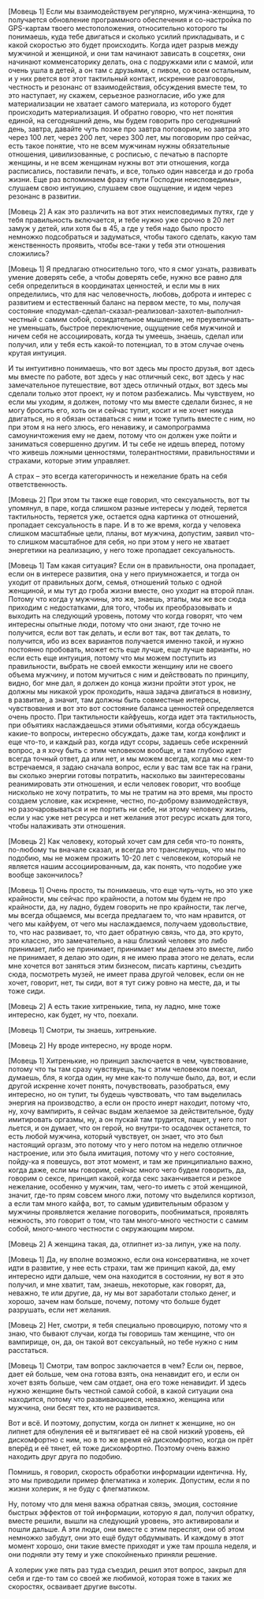 [Мовець 1]
Если мы взаимодействуем регулярно, мужчина-женщина, то получается обновление программного обеспечения и со-настройка по GPS-картам твоего местоположения, относительно которого ты понимаешь, куда тебе двигаться и сколько усилий прикладывать, и с какой скоростью это будет происходить. Когда идет разрыв между мужчиной и женщиной, и они там начинают зависать в соцсетях, они начинают комменсаторику делать, она с подружками или с мамой, или очень ушла в детей, а он там с друзьями, с пивом, со всем остальным, и у них рвется вот этот тактильный контакт, искренние разговоры, честность и резонанс от взаимодействия, обсуждения вместе тем, то это наступает, ну скажем, серьезное разногласие, ибо уже для материализации не хватает самого материала, из которого будет происходить материализация. И обратно говорю, что нет понятия единой, на сегодняшний день, мы будем говорить про сегодняшний день, завтра, давайте чуть позже про завтра поговорим, но завтра это через 100 лет, через 200 лет, через 300 лет, мы поговорим про сейчас, есть такое понятие, что не всем мужчинам нужны обязательные отношения, цивилизованные, с росписью, с печатью в паспорте женщины, и не всем женщинам нужны вот эти отношения, когда расписались, поставили печать, и все, только один навсегда и до гроба жизни. Еще раз вспоминаем фразу «пути Господни неисповедимы», слушаем свою интуицию, слушаем свое ощущение, и идем через резонанс в развитии.

[Мовець 2]
А как это различить на вот этих неисповедимых путях, где у тебя правильность включается, и тебе нужно уже срочно в 20 лет замуж у детей, или хотя бы в 45, а где у тебя надо было просто немножко подсобраться и задуматься, чтобы такого сделать, какую там женственность проявить, чтобы все-таки у тебя эти отношения сложились?

[Мовець 1]
Я предлагаю относительно того, что я смог узнать, развивать умение доверять себе, а чтобы доверять себе, нужно все равно для себя определиться в координатах ценностей, и если мы в них определились, что для нас человечность, любовь, доброта и интерес с развитием и естественный баланс на первом месте, то мы, получая состояние «подумал-сделал-сказал-реализовал-захотел-выполнил-честный с самим собой, созидательное мышление, не преувеличивать-не уменьшать, быстрое переключение, ощущение себя мужчиной и ничем себя не ассоциировать, когда ты умеешь, знаешь, сделал или получил, или у тебя есть какой-то потенциал, то в этом случае очень крутая интуиция.

И ты интуитивно понимаешь, что вот здесь мы просто друзья, вот здесь мы вместе по работе, вот здесь у нас отличный секс, вот здесь у нас замечательное путешествие, вот здесь отличный отдых, вот здесь мы сделали только этот проект, ну и потом разбежались. Мы чувствуем, но если мы уходим, я должен, потому что мы вместе сделали бизнес, я не могу бросить его, хоть он и сейчас тупит, косит и не хочет никуда двигаться, но я обязан оставаться с ним и тоже тупить вместе с ним, но при этом я на него злюсь, его ненавижу, и самопрограмма самоуничтожения ему не даем, потому что он должен уже пойти и заниматься совершенно другим. И ты себе не идешь вперед, потому что живешь ложными ценностями, толерантностями, правильностями и страхами, которые этим управляет.

А страх – это всегда категоричность и нежелание брать на себя ответственность.

[Мовець 2]
При этом ты также еще говорил, что сексуальность, вот ты упомянул, в паре, когда слишком разные интересы у людей, теряется тактильность, теряется уже, остается одна картинка от отношений, пропадает сексуальность в паре. И в то же время, когда у человека слишком масштабные цели, планы, вот мужчина, допустим, заявил что-то слишком масштабное для себя, но при этом у него не хватает энергетики на реализацию, у него тоже пропадает сексуальность.

[Мовець 1]
Там какая ситуация? Если он в правильности, она пропадает, если он в интересе развития, она у него приумножается, и тогда он уходит от правильных догм, семья, отношений только с одной женщиной, и мы тут до гроба жизни вместе, оно уходит на второй план. Потому что когда у мужчины, это же, знаешь, этапы, мы же все сюда приходим с недостатками, для того, чтобы их преобразовывать и выходить на следующий уровень, потому что когда говорят, что чем интересны опытные люди, потому что они знают, где точно не получится, если вот так делать, и если вот так, вот так делать, то получится, ибо из всех вариантов получается именно такой, и нужно постоянно пробовать, может есть еще лучше, еще лучше варианты, но если есть еще интуиция, потому что мы можем поступить из правильности, выбрать не своей емкости женщину или не своего объема мужчину, и потом мучиться с ним и действовать по принципу, видно, бог мне дал, я должен до конца жизни пройти этот урок, не должны мы никакой урок проходить, наша задача двигаться в новизну, в развитие, а значит, там должны быть совместные интересы, чувствования и вот это вот состояние баланса ценностей определяется очень просто. При тактильности кайфуешь, когда идет эта тактильность, при объятиях наслаждаешься этими объятиями, когда обсуждаешь какие-то вопросы, интересно обсуждать, даже там, когда конфликт и еще что-то, и каждый раз, когда идут ссоры, задаешь себе искренний вопрос, а я хочу быть с этим человеком вообще, и там глубоко идет всегда точный ответ, да или нет, и мы можем всегда, когда мы с кем-то встречаемся, я задаю сначала вопрос, если у вас там все так на грани, вы сколько энергии готовы потратить, насколько вы заинтересованы реанимировать эти отношения, и если человек говорит, что вообще нисколько не хочу потратить, то мы не тратим на это время, мы просто создаем условие, как искренне, честно, по-доброму взаимодействуя, но разочаровываться и не портить ни себе, ни этому человеку жизнь, если у нас уже нет ресурса и нет желания этот ресурс искать для того, чтобы налаживать эти отношения.

[Мовець 2]
Как человеку, который хочет сам для себя что-то понять, по-любому ты вначале сказал, и всегда это транслируешь, что мы по подобию, мы не можем прожить 10-20 лет с человеком, который не является нашим ассоциированным, да, как понять, что подобие уже вообще закончилось?

[Мовець 1]
Очень просто, ты понимаешь, что еще чуть-чуть, но это уже крайности, мы сейчас про крайности, а потом мы будем не про крайности, да, ну ладно, будем говорить не про крайности, так легче, мы всегда общаемся, мы всегда предлагаем то, что нам нравится, от чего мы кайфуем, от чего мы наслаждаемся, получаем удовольствие, то, что нас развивает, то, что дает обратную связь, что да, это круто, это классно, это замечательно, а наш близкий человек это либо принимает, либо не принимает, принимает мы делаем это вместе, либо не принимает, я делаю это один, я не имею права этого не делать, если мне хочется вот заняться этим бизнесом, писать картины, съездить сюда, посмотреть музей, не имеет права другой человек, если он не хочет, говорит, нет, ты сиди, вот я тут сижу ровно на месте, да, и ты тоже сиди.

[Мовець 2]
А есть такие хитренькие, типа, ну ладно, мне тоже интересно, как будет, ну что, поехали.

[Мовець 1]
Смотри, ты знаешь, хитренькие.

[Мовець 2]
Ну вроде интересно, ну вроде норм.

[Мовець 1]
Хитренькие, но принцип заключается в чем, чувствование, потому что ты там сразу чувствуешь, ты с этим человеком поехал, думаешь, бля, я когда один, ну мне как-то получше было, да, вот, и если другой искренне хочет понять, почувствовать, разобраться, ему интересно, но он тупит, ты будешь чувствовать, что там выделилась энергия на производство, а если он просто инерт находит, потому что, ну, хочу вампирить, я сейчас выдам желаемое за действительное, буду имитировать оргазмы, ну, а он пускай там трудится, пашет, у него пот льется, и он думает, что он герой, но внутри-то осадочек останется, то есть любой мужчина, который чувствует, он знает, что это был настоящий оргазм, это потому что у него потом на неделю отличное настроение, или это была имитация, потому что у него состояние, пойду-ка я повешусь, вот этот момент, и там же принципиально важно, когда даже, если мы говорим, сейчас много чего будем говорить, да, говорим о сексе, принцип какой, когда секс заканчивается и резкое нежелание, особенно у мужчин, там, чего-то иметь с этой женщиной, значит, где-то прям совсем много лжи, потому что выделился кортизол, а если там много кайфа, вот, то самым удивительным образом у мужчины проявляется желание поговорить, пообниматься, проявлять нежность, это говорит о том, что там много-много честности с самим собой, много-много честности с окружающим миром.

[Мовець 2]
А женщина такая, да, отлипнет из-за липун, уже на полу.

[Мовець 1]
Да, ну вполне возможно, если она консервативна, не хочет идти в развитие, у нее есть страхи, там же принцип какой, да, ему интересно идти дальше, чем она находится в состоянии, ну вот я это получил, и мне хватит, там, знаешь, некоторые, как говорят, да, неважно, те или другие, да, ну мы вот заработали столько денег, и хорошо, зачем нам больше, почему, потому что больше будет разрушать, если нет желания.

[Мовець 2]
Нет, смотри, я тебя специально провоцирую, потому что я знаю, что бывают случаи, когда ты говоришь там женщине, что он вампирище, он, да, он такой вот сексуальный, но тебе нужно с ним расстаться.

[Мовець 1]
Смотри, там вопрос заключается в чем? Если он, первое, дает ей больше, чем она готова взять, она ненавидит его, и если он хочет взять больше, чем сам отдает, она его тоже ненавидит. И здесь нужно женщине быть честной самой собой, в какой ситуации она находится, потому что развивающиеся, неважно, женщина или мужчина, они бесят тех, кто не развивается.

Вот и всё. И поэтому, допустим, когда он липнет к женщине, но он липнет для обнуления её и вытягивает её на свой низкий уровень, ей дискомфортно с ним, но в то же время ей дискомфортно, когда он прёт вперёд и её тянет, ей тоже дискомфортно. Поэтому очень важно находить друг друга по подобию.

Помнишь, я говорил, скорость обработки информации идентична. Ну, это мы приводили пример флегматика и холерик. Допустим, если я по жизни холерик, я не буду с флегматиком.

Ну, потому что для меня важна обратная связь, эмоция, состояние быстрых эффектов от той информации, которую я дал, получил обратку, вместе решили, вышли на следующий уровень, это активировали и пошли дальше. А эти люди, они вместе с этим переспят, они об этом немножко забудут, они это ещё будут обдумывать. И каждому в этот момент хорошо, они такие вместе приходят и уже там прошла неделя, и они подняли эту тему и уже спокойненько приняли решение.

А холерик уже пять раз туда съездил, решил этот вопрос, закрыл для себя и где-то там со своей же любимой, которая тоже в таких же скоростях, осваивает другие высоты.
